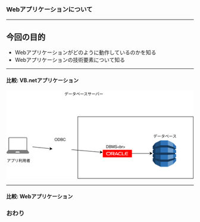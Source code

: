 ### Webアプリケーションについて


---


## 今回の目的
- Webアプリケーションがどのように動作しているのかを知る
- Webアプリケーションの技術要素について知る


---
#### 比較: VB.netアプリケーション
![VB.net全体像](./images/vb-overall.svg)

---
#### 比較: Webアプリケーション


### おわり
